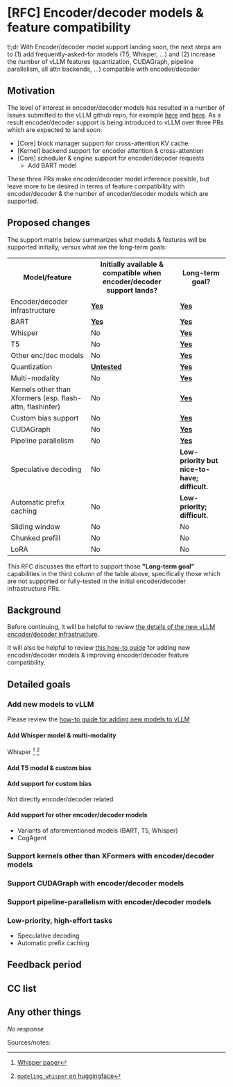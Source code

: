 # [RFC] Encoder/decoder models & feature compatibility

tl;dr With Encoder/decoder model support landing soon, the next steps are to (1) add frequently-asked-for models (T5, Whisper, ...) and (2) increase the number of vLLM features (quantization, CUDAGraph, pipeline parallelism, all attn backends, ...) compatible with encoder/decoder

## Motivation

The level of interest in encoder/decoder models has resulted in a number of Issues submitted to the vLLM github repo, for example [here](https://github.com/vllm-project/vllm/issues/187) and [here](https://github.com/vllm-project/vllm/issues/180). As a result encoder/decoder support is being introduced to vLLM over three PRs which are expected to land soon:

* [Core] block manager support for cross-attention KV cache
* [Kernel] backend support for encoder attention & cross-attention
* [Core] scheduler & engine support for encoder/decoder requests
    * Add BART model

These three PRs make encoder/decoder model inference possible, but leave more to be desired in terms of feature compatibility with encoder/decoder & the number of encoder/decoder models which are supported.

## Proposed changes

The support matrix below summarizes what models & features will be supported initially, versus what are the long-term goals:

<table>
  <tr>
    <th>Model/feature</th>
    <th>Initially available & compatible when encoder/decoder support lands?</th>
    <th>Long-term goal?</th>
  </tr>
  <tr>
    <td>Encoder/decoder infrastructure</td>
    <td><strong><u>Yes</u></strong></td>
    <td><strong><u>Yes</u></strong></td>
  </tr>
  <tr>
    <td>BART</td>
    <td><strong><u>Yes</u></strong></td>
    <td><strong><u>Yes</u></strong></td>
  </tr>
  <tr>
    <td>Whisper</td>
    <td>No</td>
    <td><strong><u>Yes</u></strong></td>
  </tr>
  <tr>
    <td>T5</td>
    <td>No</td>
    <td><strong><u>Yes</u></strong></td>
  </tr>
  <tr>
    <td>Other enc/dec models</td>
    <td>No</td>
    <td><strong><u>Yes</u></strong></td>
  </tr>
  <tr>
    <td>Quantization</td>
    <td><strong><u>Untested</u></strong></td>
    <td><strong><u>Yes</u></strong></td>
  </tr>
  <tr>
    <td>Multi-modality</td>
    <td>No</td>
    <td><strong><u>Yes</u></strong></td>
  </tr>
  <tr>
    <td>Kernels other than Xformers (esp. flash-attn, flashinfer)</td>
    <td>No</td>
    <td><strong><u>Yes</u></strong></td>
  </tr>
  <tr>
    <td>Custom bias support</td>
    <td>No</td>
    <td><strong><u>Yes</u></strong></td>
  </tr>
  <tr>
    <td>CUDAGraph</td>
    <td>No</td>
    <td><strong><u>Yes</u></strong></td>
  </tr>
  <tr>
    <td>Pipeline parallelism</td>
    <td>No</td>
    <td><strong><u>Yes</u></strong></td>
  </tr>
  <tr>
    <td>Speculative decoding</td>
    <td>No</td>
    <td><strong>Low-priority but nice-to-have; difficult.</strong></td>
  </tr>
  <tr>
    <td>Automatic prefix caching</td>
    <td>No</td>
    <td><strong>Low-priority; difficult.</strong></td>
  </tr>
  <tr>
    <td>Sliding window</td>
    <td>No</td>
    <td>No</td>
  </tr>
  <tr>
    <td>Chunked prefill</td>
    <td>No</td>
    <td>No</td>
  </tr>
  <tr>
    <td>LoRA</td>
    <td>No</td>
    <td>No</td>
  </tr>
</table>

This RFC discusses the effort to support those **"Long-term goal"** capabilities in the third column of the table above, specifically those which are not supported or fully-tested in the initial encoder/decoder infrastructure PRs.

## Background

Before continuing, it will be helpful to review [the details of the new vLLM encoder/decoder infrastructure](infra-enc-dec.md). 

It will also be helpful to review [this how-to guide](how-to.md) for adding new encoder/decoder models & improving encoder/decoder feature compatibility.

## Detailed goals

### Add new models to vLLM

Please review the [how-to guide for adding new models to vLLM](how-to.md#guide-to-adding-new-encoderdecoder-models-to-vllm)

#### Add Whisper model & multi-modality

Whisper [^1] [^2]

#### Add T5 model & custom bias

#### Add support for custom bias

Not directly encoder/decoder related

#### Add support for other encoder/decoder models

* Variants of aforementioned models (BART, T5, Whisper)
* CogAgent

### Support kernels other than XFormers with encoder/decoder models

### Support CUDAGraph with encoder/decoder models

### Support pipeline-parallelism with encoder/decoder models

### Low-priority, high-effort tasks

* Speculative decoding
* Automatic prefix caching

## Feedback period

## CC list

## Any other things

*No response*

Sources/notes:

[^1]: [Whisper paper](https://cdn.openai.com/papers/whisper.pdf)

[^2]: [`modeling_whisper` on huggingface](https://github.com/huggingface/transformers/blob/main/src/transformers/models/whisper/modeling_whisper.py)